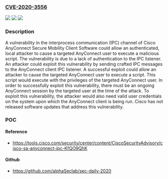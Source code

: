 ### [CVE-2020-3556](https://cve.mitre.org/cgi-bin/cvename.cgi?name=CVE-2020-3556)
![](https://img.shields.io/static/v1?label=Product&message=Cisco%20AnyConnect%20Secure%20Mobility%20Client&color=blue)
![](https://img.shields.io/static/v1?label=Version&message=n%2Fa%20&color=brightgreen)
![](https://img.shields.io/static/v1?label=Vulnerability&message=CWE-20&color=brightgreen)

### Description

A vulnerability in the interprocess communication (IPC) channel of Cisco AnyConnect Secure Mobility Client Software could allow an authenticated, local attacker to cause a targeted AnyConnect user to execute a malicious script. The vulnerability is due to a lack of authentication to the IPC listener. An attacker could exploit this vulnerability by sending crafted IPC messages to the AnyConnect client IPC listener. A successful exploit could allow an attacker to cause the targeted AnyConnect user to execute a script. This script would execute with the privileges of the targeted AnyConnect user. In order to successfully exploit this vulnerability, there must be an ongoing AnyConnect session by the targeted user at the time of the attack. To exploit this vulnerability, the attacker would also need valid user credentials on the system upon which the AnyConnect client is being run. Cisco has not released software updates that address this vulnerability.

### POC

#### Reference
- https://tools.cisco.com/security/center/content/CiscoSecurityAdvisory/cisco-sa-anyconnect-ipc-KfQO9QhK

#### Github
- https://github.com/alphaSeclab/sec-daily-2020

